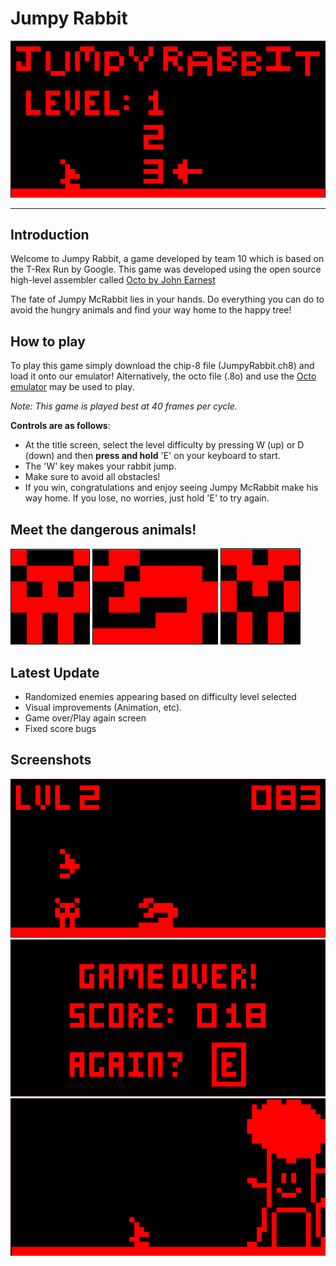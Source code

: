 # **Jumpy Rabbit**

![Jumpy Rabbit](/games/game2/images/jr1.PNG)
___
## Introduction
Welcome to Jumpy Rabbit, a game developed by team 10 which is based on the T-Rex Run by Google. This game was developed using the open source high-level assembler called [Octo by John Earnest](https://github.com/JohnEarnest/Octo)

The fate of Jumpy McRabbit lies in your hands. Do everything you can do to avoid the hungry animals and find your way home to the happy tree!

## How to play
 To play this game simply download the chip-8 file (JumpyRabbit.ch8) and load it onto our emulator! Alternatively, the octo file (.8o) and use the [Octo emulator](http://johnearnest.github.io/Octo/) may be used to play.

_Note: This game is played best at 40 frames per cycle._

**Controls are as follows**:
- At the title screen, select the level difficulty by pressing W (up) or D (down) and then **press and hold** 'E' on your keyboard to start. 
- The 'W' key makes your rabbit jump.
- Make sure to avoid all obstacles! 
- If you win, congratulations and enjoy seeing Jumpy McRabbit make his way home. If you lose, no worries, just hold 'E' to try again.

## Meet the dangerous animals!
![Enemy1](/games/game2/images/enemy1.PNG) ![Enemy2](/games/game2/images/enemy2.PNG) ![Enemy3](/games/game2/images/enemy3.PNG)

## Latest Update
- Randomized enemies appearing based on difficulty level selected
- Visual improvements (Animation, etc).
- Game over/Play again screen
- Fixed score bugs

## Screenshots
![Jumpy Rabbit](/games/game2/images/jr2.PNG)
![Jumpy Rabbit](/games/game2/images/jr4.PNG)
![Jumpy Rabbit](/games/game2/images/jr3.PNG)

